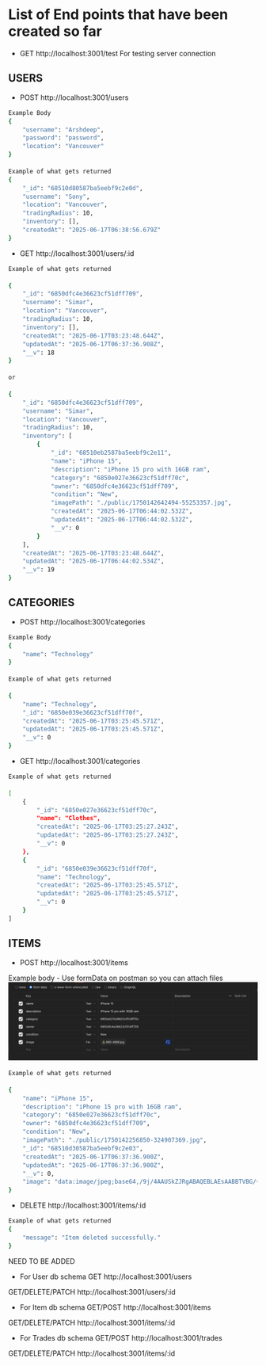 # List of End points that have been created so far

- GET http://localhost:3001/test
For testing server connection

## USERS
- POST http://localhost:3001/users
```bash
Example Body
{
    "username": "Arshdeep",
    "password": "password",
    "location": "Vancouver"
}

Example of what gets returned 
{
    "_id": "68510d80587ba5eebf9c2e0d",
    "username": "Sony",
    "location": "Vancouver",
    "tradingRadius": 10,
    "inventory": [],
    "createdAt": "2025-06-17T06:38:56.679Z"
}
```

- GET http://localhost:3001/users/:id
```bash
Example of what gets returned

{
    "_id": "6850dfc4e36623cf51dff709",
    "username": "Simar",
    "location": "Vancouver",
    "tradingRadius": 10,
    "inventory": [],
    "createdAt": "2025-06-17T03:23:48.644Z",
    "updatedAt": "2025-06-17T06:37:36.908Z",
    "__v": 18
}

or 

{
    "_id": "6850dfc4e36623cf51dff709",
    "username": "Simar",
    "location": "Vancouver",
    "tradingRadius": 10,
    "inventory": [
        {
            "_id": "68510eb2587ba5eebf9c2e11",
            "name": "iPhone 15",
            "description": "iPhone 15 pro with 16GB ram",
            "category": "6850e027e36623cf51dff70c",
            "owner": "6850dfc4e36623cf51dff709",
            "condition": "New",
            "imagePath": "./public/1750142642494-55253357.jpg",
            "createdAt": "2025-06-17T06:44:02.532Z",
            "updatedAt": "2025-06-17T06:44:02.532Z",
            "__v": 0
        }
    ],
    "createdAt": "2025-06-17T03:23:48.644Z",
    "updatedAt": "2025-06-17T06:44:02.534Z",
    "__v": 19
}
```


## CATEGORIES
- POST http://localhost:3001/categories
```bash
Example Body
{
    "name": "Technology"
}

Example of what gets returned

{
    "name": "Technology",
    "_id": "6850e039e36623cf51dff70f",
    "createdAt": "2025-06-17T03:25:45.571Z",
    "updatedAt": "2025-06-17T03:25:45.571Z",
    "__v": 0
}
```

- GET http://localhost:3001/categories

```bash
Example of what gets returned

[
    {
        "_id": "6850e027e36623cf51dff70c",
        "name": "Clothes",
        "createdAt": "2025-06-17T03:25:27.243Z",
        "updatedAt": "2025-06-17T03:25:27.243Z",
        "__v": 0
    },
    {
        "_id": "6850e039e36623cf51dff70f",
        "name": "Technology",
        "createdAt": "2025-06-17T03:25:45.571Z",
        "updatedAt": "2025-06-17T03:25:45.571Z",
        "__v": 0
    }
]
```

## ITEMS 

- POST http://localhost:3001/items

Example body - Use formData on postman so you can attach files
![Body](./assets/createItem.png)

```bash
Example of what gets returned

{
    "name": "iPhone 15",
    "description": "iPhone 15 pro with 16GB ram",
    "category": "6850e027e36623cf51dff70c",
    "owner": "6850dfc4e36623cf51dff709",
    "condition": "New",
    "imagePath": "./public/1750142256850-324907369.jpg",
    "_id": "68510d30587ba5eebf9c2e03",
    "createdAt": "2025-06-17T06:37:36.900Z",
    "updatedAt": "2025-06-17T06:37:36.900Z",
    "__v": 0,
    "image": "data:image/jpeg;base64,/9j/4AAUSkZJRgABAQEBLAEsAABBTVBG/+EKrEV4aWYAAE1NACoAAAAIAA4BDwACAAAABgAAALYBEAACAAAADgAAALwBEgADAAAAAQABAAABGgAFAAAAAQAAAMoBGwAFAAAAAQAAANIBKAADAAAAAQACAAABMQACAAAABwAAANoBMgACAAAAFAAAAOIBPAACAAAADgAAAPYBQgAEAAAAAQAAAgABQwAEAAAAAQAAAgACEwADAAAAAQABAACHaQAEAAAAAQAAAQSIJQAEAAAAA..."
}
```

- DELETE http://localhost:3001/items/:id

```bash
Example of what gets returned
{
    "message": "Item deleted successfully."
}
```

NEED TO BE ADDED

- For User db schema
GET http://localhost:3001/users

GET/DELETE/PATCH http://localhost:3001/users/:id

- For Item db schema
GET/POST http://localhost:3001/items

GET/DELETE/PATCH http://localhost:3001/items/:id

- For Trades db schema
GET/POST http://localhost:3001/trades

GET/DELETE/PATCH http://localhost:3001/items/:id
